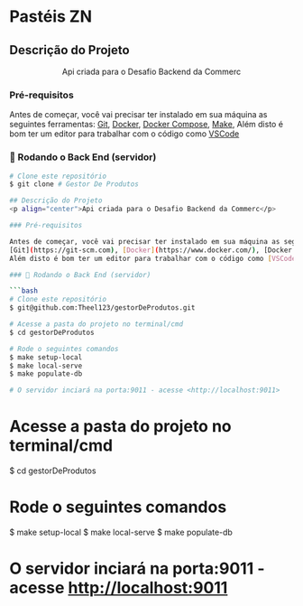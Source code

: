 # Pastéis ZN

## Descrição do Projeto
<p align="center">Api criada para o Desafio Backend da Commerc</p>

### Pré-requisitos

Antes de começar, você vai precisar ter instalado em sua máquina as seguintes ferramentas:
[Git](https://git-scm.com), [Docker](https://www.docker.com/), [Docker Compose](https://docs.docker.com/compose/), [Make](https://howtoinstall.co/pt/make), 
Além disto é bom ter um editor para trabalhar com o código como [VSCode](https://code.visualstudio.com/)

### 🎲 Rodando o Back End (servidor)

```bash
# Clone este repositório
$ git clone # Gestor De Produtos 

## Descrição do Projeto
<p align="center">Api criada para o Desafio Backend da Commerc</p>

### Pré-requisitos

Antes de começar, você vai precisar ter instalado em sua máquina as seguintes ferramentas:
[Git](https://git-scm.com), [Docker](https://www.docker.com/), [Docker Compose](https://docs.docker.com/compose/), [Make](https://howtoinstall.co/pt/make), 
Além disto é bom ter um editor para trabalhar com o código como [VSCode](https://code.visualstudio.com/)

### 🎲 Rodando o Back End (servidor)

```bash
# Clone este repositório
$ git@github.com:Theel123/gestorDeProdutos.git

# Acesse a pasta do projeto no terminal/cmd
$ cd gestorDeProdutos

# Rode o seguintes comandos
$ make setup-local
$ make local-serve
$ make populate-db

# O servidor inciará na porta:9011 - acesse <http://localhost:9011>
```

# Acesse a pasta do projeto no terminal/cmd
$ cd gestorDeProdutos

# Rode o seguintes comandos
$ make setup-local
$ make local-serve
$ make populate-db

# O servidor inciará na porta:9011 - acesse <http://localhost:9011>
```